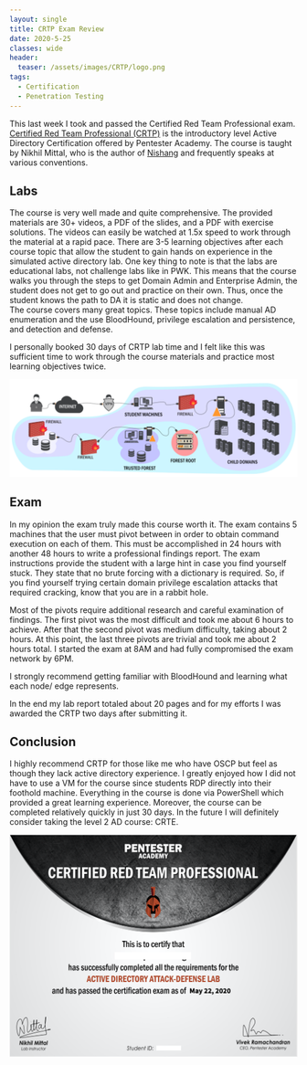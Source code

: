 ```yaml
---
layout: single
title: CRTP Exam Review
date: 2020-5-25
classes: wide
header:
  teaser: /assets/images/CRTP/logo.png
tags:
  - Certification
  - Penetration Testing
---
```


This last week I took and passed the Certified Red Team Professional exam. [Certified Red Team Professional (CRTP)](https://www.pentesteracademy.com/activedirectorylab) is the introductory level Active Directory Certification offered by Pentester Academy. The course is taught by Nikhil Mittal, who is the author of [Nishang](https://github.com/samratashok/nishang) and frequently speaks at various conventions.

## Labs   

The course is very well made and quite comprehensive. The provided materials are 30+ videos, a PDF of the slides, and a PDF with exercise solutions. The videos can easily be watched at 1.5x speed to work through the material at a rapid pace. There are 3-5 learning objectives after each course topic that allow the student to gain hands on experience in the simulated active directory lab. One key thing to note is that the labs are educational labs, not challenge labs like in PWK. This means that the course walks you through the steps to get Domain Admin and Enterprise Admin, the student does not get to go out and practice on their own. Thus, once the student knows the path to DA it is static and does not change.  
The course covers many great topics. These topics include manual AD enumeration and the use BloodHound, privilege escalation and persistence, and detection and defense.  

I personally booked 30 days of CRTP lab time and I felt like this was sufficient time to work through the course materials and practice most learning objectives twice. 

![](/assets/images/CRTP/1.png)  

## Exam  

In my opinion the exam truly made this course worth it. The exam contains 5 machines that the user must pivot between in order to obtain command execution on each of them. This must be accomplished in 24 hours with another 48 hours to write a professional findings report. The exam instructions provide the student with a large hint in case you find yourself stuck. They state that no brute forcing with a dictionary is required. So, if you find yourself trying certain domain privilege escalation attacks that required cracking, know that you are in a rabbit hole.  

Most of the pivots require additional research and careful examination of findings. The first pivot was the most difficult and took me about 6 hours to achieve. After that the second pivot was medium difficulty, taking about 2 hours. At this point, the last three pivots are trivial and took me about 2 hours total. I started the exam at 8AM and had fully compromised the exam network by 6PM.  

I strongly recommend getting familiar with BloodHound and learning what each node/ edge represents.

In the end my lab report totaled about 20 pages and for my efforts I was awarded the CRTP two days after submitting it.

## Conclusion  
I highly recommend CRTP for those like me who have OSCP but feel as though they lack active directory experience. I greatly enjoyed how I did not have to use a VM for the course since students RDP directly into their foothold machine. Everything in the course is done via PowerShell which provided a great learning experience. Moreover, the course can be completed relatively quickly in just 30 days. In the future I will definitely consider taking the level 2 AD course: CRTE.


![](/assets/images/CRTP/2.png)  

